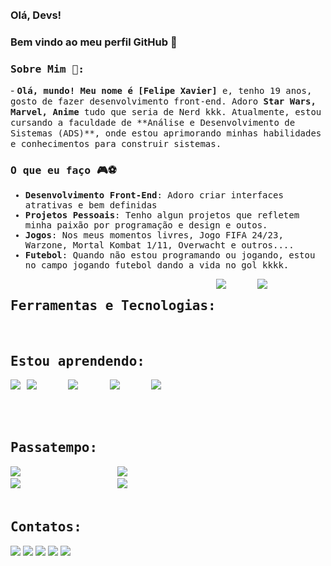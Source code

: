 <div style="width: 100%; text-align: center; position: relative; height: 40%; overflow: hidden;">
    <img src="https://github.com/amandewatnitrr/amandewatnitrr/blob/main/terminal.gif" style="width: 60%; position: absolute; left: -100%; top: 50%; transform: translate(-50%, -50%);" />
</div>
<br>
<br>
<h3><b><spam>Olá, Devs!</spam></b></h3>
<h3><b><spam>Bem vindo ao meu perfil GitHub 👋</spam></b></h3>
<h3><b><samp>Sobre Mim 🚀:</samp></b></h3>
<div>                                         
- <samp><b>Olá, mundo! Meu nome é [Felipe Xavier]</b> e, tenho 19 anos, gosto de fazer desenvolvimento front-end. Adoro <b>Star Wars, Marvel, Anime</b> tudo que seria de Nerd kkk. Atualmente, estou cursando a faculdade de **Análise e Desenvolvimento de Sistemas (ADS)**, onde estou aprimorando minhas habilidades e conhecimentos para construir sistemas.

### O que eu faço 🎮⚽
- <samp>**Desenvolvimento Front-End**: Adoro criar interfaces atrativas e bem definidas
- <samp>**Projetos Pessoais**: Tenho algun projetos que refletem minha paixão por programação e design e outos.
- <samp>**Jogos**: Nos meus momentos livres, Jogo FIFA 24/23, Warzone, Mortal Kombat 1/11, Overwacht e outros....
- <samp>**Futebol**: Quando não estou programando ou jogando, estou no campo jogando futebol dando a vida no gol kkkk.
</div>

<div style="display: flex;">
 <h2><b><samp>Ferramentas e Tecnologias:</samp></b></h2>
    <img src="https://cdn.jsdelivr.net/gh/devicons/devicon@latest/icons/html5/html5-original-wordmark.svg" height="70" style="margin-right: 10%;"/>
    <img src="https://cdn.jsdelivr.net/gh/devicons/devicon@latest/icons/css3/css3-original-wordmark.svg" height="70" style="margin-right: 10%;"/>
</div>
<br>          
<h2><b><samp>Estou aprendendo:</samp></b></h2>
<div style="display: flex;">
    <img src="https://cdn.jsdelivr.net/gh/devicons/devicon@latest/icons/javascript/javascript-original.svg" height="50" style="margin-right: 10px;"/>
    <img src="https://cdn.jsdelivr.net/gh/devicons/devicon@latest/icons/linux/linux-original.svg" height="50" style="margin-right: 10%;"/>
    <img src="https://cdn.jsdelivr.net/gh/devicons/devicon@latest/icons/csharp/csharp-original.svg" height="50" style="margin-right: 10%;"/>
    <img src="https://cdn.jsdelivr.net/gh/devicons/devicon@latest/icons/python/python-original.svg" height="50" style="margin-right: 10%;"/>
    <img src="https://cdn.jsdelivr.net/gh/devicons/devicon@latest/icons/mysql/mysql-original.svg" height="50" style="margin-right: 10%;"/>
</div>
<br>

<h2><b><samp>Passatempo:</samp></b></h2>
<div>
<img src="https://cdn.jsdelivr.net/gh/devicons/devicon@latest/icons/aftereffects/aftereffects-original.svg" height="50" style="margin-right: 30%;"/>
<img src="https://cdn.jsdelivr.net/gh/devicons/devicon@latest/icons/photoshop/photoshop-original.svg" height="50" style="margin-right: 30%;"/>
<img src="https://cdn.jsdelivr.net/gh/devicons/devicon@latest/icons/illustrator/illustrator-plain.svg" height="50" style="margin-right: 30%;"/>
<img src="https://cdn.jsdelivr.net/gh/devicons/devicon@latest/icons/gimp/gimp-original.svg" height="50" style="margin-right: 30%;"/>
</div> 

<br>    
<h2><b><samp>Contatos:</samp></b></h2>
<div>
<a href="https://www.youtube.com/seu-canal-youtube-aqui" target="_blank"><img loading="lazy" src="https://img.shields.io/badge/YouTube-FF0000?style=for-the-badge&logo=youtube&logoColor=white" target="_blank"></a>
<a href="https://instagram.com/_feh.xav" target="_blank"><img loading="lazy" src="https://img.shields.io/badge/-Instagram-%23E4405F?style=for-the-badge&logo=instagram&logoColor=white" target="_blank"></a>
<a href="https://www.twitch.tv/seu-usuário-aqui" target="_blank"><img loading="lazy" src="https://img.shields.io/badge/Twitch-9146FF?style=for-the-badge&logo=twitch&logoColor=white" target="_blank"></a>
<a href = "mailto:contato@xaviefelipe01@gmail.com"><img loading="lazy" src="https://img.shields.io/badge/Gmail-D14836?style=for-the-badge&logo=gmail&logoColor=white" target="_blank"></a>
<a href="https://www.linkedin.com/in/felipe-xavier-84a4462b3" target="_blank"><img loading="lazy" src="https://img.shields.io/badge/-LinkedIn-%230077B5?style=for-the-badge&logo=linkedin&logoColor=white" target="_blank"></a>   
</div>
